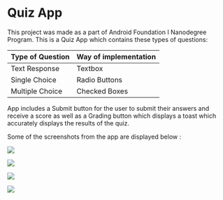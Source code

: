 # Quiz App

This project was made as a part of Android Foundation  I Nanodegree Program. This is a Quiz App which contains these types of questions:

| Type of Question | Way of implementation |
| ---------------- | --------------------- |
| Text Response    | Textbox               |
| Single Choice    | Radio Buttons         |
| Multiple Choice    | Checked Boxes         |

App includes a Submit button for the user to submit their answers and receive a score as well as a Grading button which displays a toast which accurately displays the results of the quiz.

Some of the screenshots from the app are displayed below : 

![](screenshots/Screenshot_20180213-165149.jpg)



![](screenshots/Screenshot_20180213-165219.jpg)



![](screenshots/Screenshot_20180213-165300.jpg)





![](screenshots/Screenshot_20180213-165311.jpg)
